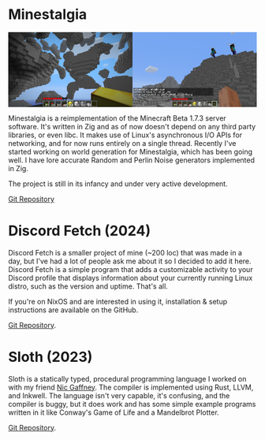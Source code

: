 # Minestalgia

<div style="display: flex">
  <img src="minestalgia2.png" alt="Screenshot of Minestalgia with 3D terrain generation using Perlin Noise" style="width: 50%">
  <img src="minestalgia3.png" alt="Screenshot of Minestalgia with accurate terrain generation and friends" style="width: 50%">
</div>

Minestalgia is a reimplementation of the Minecraft Beta 1.7.3 server software.
It's written in Zig and as of now doesn't depend on any third party libraries,
or even libc. It makes use of Linux's asynchronous I/O APIs for networking, and
for now runs entirely on a single thread. Recently I've started working on world
generation for Minestalgia, which has been going well. I have lore accurate
Random and Perlin Noise generators implemented in Zig.

The project is still in its infancy and under very active development.

[Git Repository](https://github.com/cody-quinn/Minestalgia)

# Discord Fetch (2024)

Discord Fetch is a smaller project of mine (~200 loc) that was made in a day,
but I've had a lot of people ask me about it so I decided to add it here.
Discord Fetch is a simple program that adds a customizable activity to your
Discord profile that displays information about your currently running Linux
distro, such as the version and uptime. That's all.

If you're on NixOS and are interested in using it, installation & setup
instructions are available on the GitHub.

[Git Repository](https://github.com/cody-quinn/discordfetch).

# Sloth (2023)

Sloth is a statically typed, procedural programming language I worked on with my
friend [Nic Gaffney](https://ngaffney.dev/). The compiler is implemented using
Rust, LLVM, and Inkwell. The language isn't very capable, it's confusing, and
the compiler is buggy, but it does work and has some simple example programs
written in it like Conway's Game of Life and a Mandelbrot Plotter.

[Git Repository](https://github.com/slothlang/sloth).
